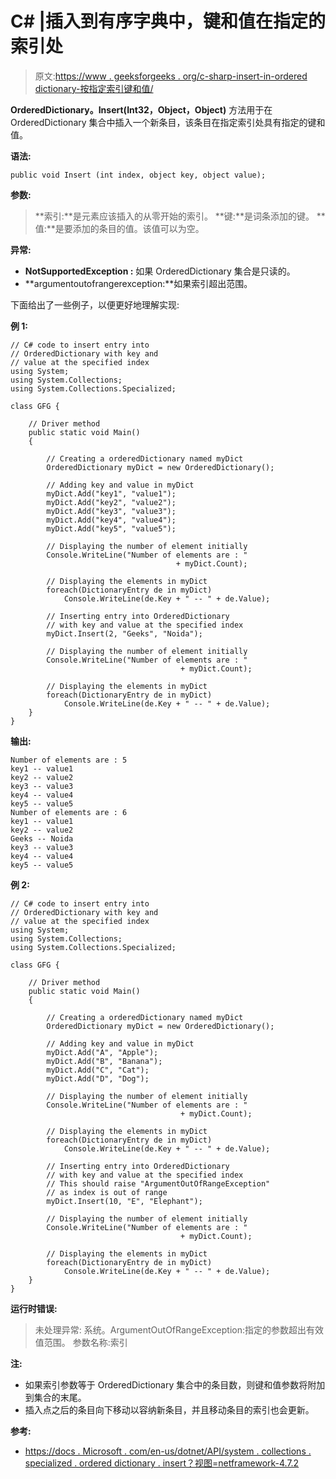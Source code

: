# C# |插入到有序字典中，键和值在指定的索引处

> 原文:[https://www . geeksforgeeks . org/c-sharp-insert-in-ordered dictionary-按指定索引键和值/](https://www.geeksforgeeks.org/c-sharp-insert-into-ordereddictionary-with-key-and-value-at-specified-index/)

**OrderedDictionary。Insert(Int32，Object，Object)** 方法用于在 OrderedDictionary 集合中插入一个新条目，该条目在指定索引处具有指定的键和值。

**语法:**

```
public void Insert (int index, object key, object value);

```

**参数:**

> **索引:**是元素应该插入的从零开始的索引。
> **键:**是词条添加的键。
> **值:**是要添加的条目的值。该值可以为空。

**异常:**

*   **NotSupportedException :** 如果 OrderedDictionary 集合是只读的。
*   **argumentoutofrangerexception:**如果索引超出范围。

下面给出了一些例子，以便更好地理解实现:

**例 1:**

```
// C# code to insert entry into
// OrderedDictionary with key and
// value at the specified index
using System;
using System.Collections;
using System.Collections.Specialized;

class GFG {

    // Driver method
    public static void Main()
    {

        // Creating a orderedDictionary named myDict
        OrderedDictionary myDict = new OrderedDictionary();

        // Adding key and value in myDict
        myDict.Add("key1", "value1");
        myDict.Add("key2", "value2");
        myDict.Add("key3", "value3");
        myDict.Add("key4", "value4");
        myDict.Add("key5", "value5");

        // Displaying the number of element initially
        Console.WriteLine("Number of elements are : " 
                                     + myDict.Count);

        // Displaying the elements in myDict
        foreach(DictionaryEntry de in myDict)
            Console.WriteLine(de.Key + " -- " + de.Value);

        // Inserting entry into OrderedDictionary
        // with key and value at the specified index
        myDict.Insert(2, "Geeks", "Noida");

        // Displaying the number of element initially
        Console.WriteLine("Number of elements are : " 
                                      + myDict.Count);

        // Displaying the elements in myDict
        foreach(DictionaryEntry de in myDict)
            Console.WriteLine(de.Key + " -- " + de.Value);
    }
}
```

**输出:**

```
Number of elements are : 5
key1 -- value1
key2 -- value2
key3 -- value3
key4 -- value4
key5 -- value5
Number of elements are : 6
key1 -- value1
key2 -- value2
Geeks -- Noida
key3 -- value3
key4 -- value4
key5 -- value5

```

**例 2:**

```
// C# code to insert entry into
// OrderedDictionary with key and
// value at the specified index
using System;
using System.Collections;
using System.Collections.Specialized;

class GFG {

    // Driver method
    public static void Main()
    {

        // Creating a orderedDictionary named myDict
        OrderedDictionary myDict = new OrderedDictionary();

        // Adding key and value in myDict
        myDict.Add("A", "Apple");
        myDict.Add("B", "Banana");
        myDict.Add("C", "Cat");
        myDict.Add("D", "Dog");

        // Displaying the number of element initially
        Console.WriteLine("Number of elements are : " 
                                      + myDict.Count);

        // Displaying the elements in myDict
        foreach(DictionaryEntry de in myDict)
            Console.WriteLine(de.Key + " -- " + de.Value);

        // Inserting entry into OrderedDictionary
        // with key and value at the specified index
        // This should raise "ArgumentOutOfRangeException"
        // as index is out of range
        myDict.Insert(10, "E", "Elephant");

        // Displaying the number of element initially
        Console.WriteLine("Number of elements are : " 
                                      + myDict.Count);

        // Displaying the elements in myDict
        foreach(DictionaryEntry de in myDict)
            Console.WriteLine(de.Key + " -- " + de.Value);
    }
}
```

**运行时错误:**

> 未处理异常:
> 系统。ArgumentOutOfRangeException:指定的参数超出有效值范围。
> 参数名称:索引

**注:**

*   如果索引参数等于 OrderedDictionary 集合中的条目数，则键和值参数将附加到集合的末尾。
*   插入点之后的条目向下移动以容纳新条目，并且移动条目的索引也会更新。

**参考:**

*   [https://docs . Microsoft . com/en-us/dotnet/API/system . collections . specialized . ordered dictionary . insert？视图=netframework-4.7.2](https://docs.microsoft.com/en-us/dotnet/api/system.collections.specialized.ordereddictionary.insert?view=netframework-4.7.2)